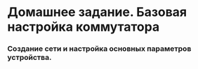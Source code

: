 # Домашнее задание. Базовая настройка коммутатора
### Создание сети и настройка основных параметров устройства.
